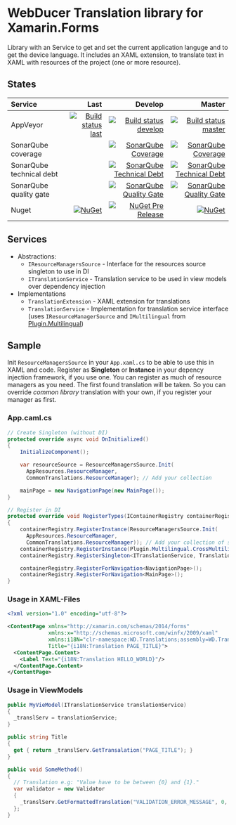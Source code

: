 # WebDucer Translation library for Xamarin.Forms

Library with an Service to get and set the current application languge and to get the device language. It includes an XAML extension, to translate text in XAML with resources of the project (one or more resource).

## States

| Service | Last | Develop | Master |
| :------ | ---: | ------: | -----: |
| AppVeyor | [![Build status last](https://ci.appveyor.com/api/projects/status/i0rx89ds0nsp8yhx?svg=true)](https://ci.appveyor.com/project/WebDucer/wd-translations) | [![Build status develop](https://ci.appveyor.com/api/projects/status/i0rx89ds0nsp8yhx/branch/develop?svg=true)](https://ci.appveyor.com/project/WebDucer/wd-translations/branch/develop) | [![Build status master](https://ci.appveyor.com/api/projects/status/i0rx89ds0nsp8yhx/branch/master?svg=true)](https://ci.appveyor.com/project/WebDucer/wd-translations/branch/master) |
| SonarQube coverage | | [![SonarQube Coverage](https://sonarcloud.io/api/project_badges/measure?branch=develop&project=WD.Translations&metric=coverage)](https://sonarcloud.io/dashboard?branch=develop&id=WD.Translations) | [![SonarQube Coverage](https://sonarcloud.io/api/project_badges/measure?project=WD.Translations&metric=coverage)](https://sonarcloud.io/dashboard?id=WD.Translations) |
| SonarQube technical debt | | [![SonarQube Technical Debt](https://sonarcloud.io/api/project_badges/measure?branch=develop&project=WD.Translations&metric=sqale_index)](https://sonarcloud.io/dashboard?branch=develop&id=WD.Translations) | [![SonarQube Technical Debt](https://sonarcloud.io/api/project_badges/measure?project=WD.Translations&metric=sqale_index)](https://sonarcloud.io/dashboard?id=WD.Translations) |
| SonarQube quality gate | | [![SonarQube Quality Gate](https://sonarcloud.io/api/project_badges/measure?branch=develop&project=WD.Translations&metric=alert_status)](https://sonarcloud.io/dashboard?branch=develop&id=WD.Translations) | [![SonarQube Quality Gate](https://sonarcloud.io/api/project_badges/measure?project=WD.Translations&metric=alert_status)](https://sonarcloud.io/dashboard?id=WD.Translations) |
| Nuget | [![NuGet](https://img.shields.io/nuget/dt/WD.Translations.svg)](https://www.nuget.org/packages/WD.Translations) | [![NuGet Pre Release](https://img.shields.io/nuget/vpre/WD.Translations.svg)](https://www.nuget.org/packages/WD.Translations) | [![NuGet](https://img.shields.io/nuget/v/WD.Translations.svg)](https://www.nuget.org/packages/WD.Translations) |

## Services

- Abstractions:
  - `IResourceManagersSource` - Interface for the resources source singleton to use in DI
  - `ITranslationService` - Translation service to be used in view models over dependency injection
- Implementations
  - `TranslationExtension` - XAML extension for translations
  - `TranslationService` - Implementation for translation service interface (uses `IResourceManagerSource` and `IMultilingual` from [Plugin.Multilingual](https://github.com/CrossGeeks/MultilingualPlugin))

## Sample

Init `ResourceManagersSource` in your `App.xaml.cs` to be able to use this in XAML and code. Register as **Singleton** or **Instance** in your depency injection framework, if you use one. You can register as much of resource managers as you need. The first found translation will be taken. So you can override _common library_ translation with your own, if you register your manager as first.

### App.caml.cs

```csharp
// Create Singleton (without DI)
protected override async void OnInitialized()
{
    InitializeComponent();

    var resourceSource = ResourceManagersSource.Init(
      AppResources.ResourceManager,
      CommonTranslations.ResourceManager); // Add your collection

    mainPage = new NavigationPage(new MainPage());
}

// Register in DI
protected override void RegisterTypes(IContainerRegistry containerRegistry)
{
    containerRegistry.RegisterInstance(ResourceManagersSource.Init(
      AppResources.ResourceManager,
      CommonTranslations.ResourceManager)); // Add your collection of sources
    containerRegistry.RegisterInstance(Plugin.Multilingual.CrossMultilingual.Current);
    containerRegistry.RegisterSingleton<ITranslationService, TranslationService>();

    containerRegistry.RegisterForNavigation<NavigationPage>();
    containerRegistry.RegisterForNavigation<MainPage>();
}
```

### Usage in XAML-Files

```xml
<?xml version="1.0" encoding="utf-8"?>

<ContentPage xmlns="http://xamarin.com/schemas/2014/forms"
             xmlns:x="http://schemas.microsoft.com/winfx/2009/xaml"
             xmlns:i18N="clr-namespace:WD.Translations;assembly=WD.Translations"
             Title="{i18N:Translation PAGE_TITLE}">
  <ContentPage.Content>
    <Label Text="{i18N:Translation HELLO_WORLD}"/>
  </ContentPage.Content>
</ContentPage>
```

### Usage in ViewModels

```csharp
public MyVieModel(ITranslationService translationService)
{
  _translServ = translationService;
}

public string Title
{
  get { return _translServ.GetTransalation("PAGE_TITLE"); }
}

public void SomeMethod()
{
  // Translation e.g: "Value have to be between {0} and {1}."
  var validator = new Validator
  {
    _translServ.GetFormattedTranslation("VALIDATION_ERROR_MESSAGE", 0, 500)
  };
}
```